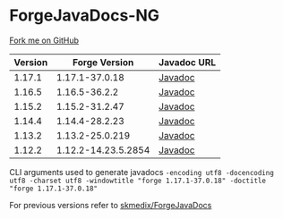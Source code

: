 # ForgeJavaDocs-NG
[Fork me on GitHub](https://github.com/Nekoyue/ForgeJavaDocs-NG)

| Version | Forge Version       | Javadoc URL |
| ------- | ------------------- | ----------- |
| 1.17.1  | 1.17.1-37.0.18      | [Javadoc](https://nekoyue.github.io/ForgeJavaDocs-NG/javadoc/1.17.1/)   |
| 1.16.5  | 1.16.5-36.2.2      | [Javadoc](https://nekoyue.github.io/ForgeJavaDocs-NG/javadoc/1.16.5/)   |
| 1.15.2  | 1.15.2-31.2.47      | [Javadoc](https://nekoyue.github.io/ForgeJavaDocs-NG/javadoc/1.15.2/) |
| 1.14.4  | 1.14.4-28.2.23      | [Javadoc](https://nekoyue.github.io/ForgeJavaDocs-NG/javadoc/1.14.4/) |
| 1.13.2  | 1.13.2-25.0.219     | [Javadoc](https://nekoyue.github.io/ForgeJavaDocs-NG/javadoc/1.13.2/) |
| 1.12.2  | 1.12.2-14.23.5.2854 | [Javadoc](https://nekoyue.github.io/ForgeJavaDocs-NG/javadoc/1.12.2/) |

CLI arguments used to generate javadocs `-encoding utf8 -docencoding utf8 -charset utf8 -windowtitle "forge 1.17.1-37.0.18" -doctitle "forge 1.17.1-37.0.18"`

For previous versions refer to [skmedix/ForgeJavaDocs](https://skmedix.github.io/ForgeJavaDocs/)
